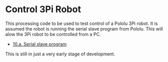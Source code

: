 # Control 3Pi Robot

This processing code to be used to test control of a Pololu 3Pi robot.
It is assumed the robot is running the serial slave program from Pololu.
This will alow the 3Pi robot to be controlled from a PC.

* [10.a. Serial slave program](https://www.pololu.com/docs/0J21/all#10.a)

This is still in just a very early stage of development.
